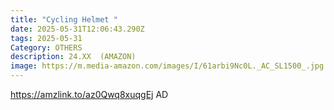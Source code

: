 ```yaml
---
title: "Cycling Helmet "
date: 2025-05-31T12:06:43.290Z
tags: 2025-05-31
Category: OTHERS
description: 24.XX  (AMAZON)
image: https://m.media-amazon.com/images/I/61arbi9Nc0L._AC_SL1500_.jpg
---
```

https://amzlink.to/az0Qwq8xuqgEj    AD